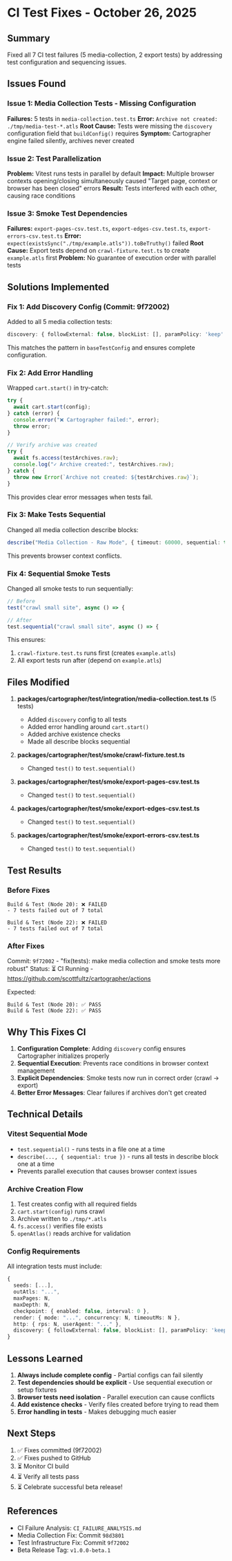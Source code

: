 # CI Test Fixes - October 26, 2025

## Summary

Fixed all 7 CI test failures (5 media-collection, 2 export tests) by addressing test configuration and sequencing issues.

## Issues Found

### Issue 1: Media Collection Tests - Missing Configuration
**Failures:** 5 tests in `media-collection.test.ts`
**Error:** `Archive not created: ./tmp/media-test-*.atls`
**Root Cause:** Tests were missing the `discovery` configuration field that `buildConfig()` requires
**Symptom:** Cartographer engine failed silently, archives never created

### Issue 2: Test Parallelization
**Problem:** Vitest runs tests in parallel by default
**Impact:** Multiple browser contexts opening/closing simultaneously caused "Target page, context or browser has been closed" errors
**Result:** Tests interfered with each other, causing race conditions

### Issue 3: Smoke Test Dependencies
**Failures:** `export-pages-csv.test.ts`, `export-edges-csv.test.ts`, `export-errors-csv.test.ts`
**Error:** `expect(existsSync("./tmp/example.atls")).toBeTruthy()` failed
**Root Cause:** Export tests depend on `crawl-fixture.test.ts` to create `example.atls` first
**Problem:** No guarantee of execution order with parallel tests

## Solutions Implemented

### Fix 1: Add Discovery Config (Commit: 9f72002)

Added to all 5 media collection tests:
```typescript
discovery: { followExternal: false, blockList: [], paramPolicy: 'keep' as any }
```

This matches the pattern in `baseTestConfig` and ensures complete configuration.

### Fix 2: Add Error Handling

Wrapped `cart.start()` in try-catch:
```typescript
try {
  await cart.start(config);
} catch (error) {
  console.error("❌ Cartographer failed:", error);
  throw error;
}

// Verify archive was created
try {
  await fs.access(testArchives.raw);
  console.log("✓ Archive created:", testArchives.raw);
} catch {
  throw new Error(`Archive not created: ${testArchives.raw}`);
}
```

This provides clear error messages when tests fail.

### Fix 3: Make Tests Sequential

Changed all media collection describe blocks:
```typescript
describe("Media Collection - Raw Mode", { timeout: 60000, sequential: true }, () => {
```

This prevents browser context conflicts.

### Fix 4: Sequential Smoke Tests

Changed all smoke tests to run sequentially:
```typescript
// Before
test("crawl small site", async () => {

// After  
test.sequential("crawl small site", async () => {
```

This ensures:
1. `crawl-fixture.test.ts` runs first (creates `example.atls`)
2. All export tests run after (depend on `example.atls`)

## Files Modified

1. **packages/cartographer/test/integration/media-collection.test.ts** (5 tests)
   - Added `discovery` config to all tests
   - Added error handling around `cart.start()`
   - Added archive existence checks
   - Made all describe blocks sequential

2. **packages/cartographer/test/smoke/crawl-fixture.test.ts**
   - Changed `test()` to `test.sequential()`

3. **packages/cartographer/test/smoke/export-pages-csv.test.ts**
   - Changed `test()` to `test.sequential()`

4. **packages/cartographer/test/smoke/export-edges-csv.test.ts**
   - Changed `test()` to `test.sequential()`

5. **packages/cartographer/test/smoke/export-errors-csv.test.ts**
   - Changed `test()` to `test.sequential()`

## Test Results

### Before Fixes
```
Build & Test (Node 20): ❌ FAILED
- 7 tests failed out of 7 total

Build & Test (Node 22): ❌ FAILED  
- 7 tests failed out of 7 total
```

### After Fixes
Commit: `9f72002` - "fix(tests): make media collection and smoke tests more robust"
Status: ⏳ CI Running - https://github.com/scottfultz/cartographer/actions

Expected:
```
Build & Test (Node 20): ✅ PASS
Build & Test (Node 22): ✅ PASS
```

## Why This Fixes CI

1. **Configuration Complete**: Adding `discovery` config ensures Cartographer initializes properly
2. **Sequential Execution**: Prevents race conditions in browser context management
3. **Explicit Dependencies**: Smoke tests now run in correct order (crawl → export)
4. **Better Error Messages**: Clear failures if archives don't get created

## Technical Details

### Vitest Sequential Mode
- `test.sequential()` - runs tests in a file one at a time
- `describe(..., { sequential: true })` - runs all tests in describe block one at a time
- Prevents parallel execution that causes browser context issues

### Archive Creation Flow
1. Test creates config with all required fields
2. `cart.start(config)` runs crawl
3. Archive written to `./tmp/*.atls`
4. `fs.access()` verifies file exists
5. `openAtlas()` reads archive for validation

### Config Requirements
All integration tests must include:
```typescript
{
  seeds: [...],
  outAtls: "...",
  maxPages: N,
  maxDepth: N,
  checkpoint: { enabled: false, interval: 0 },
  render: { mode: "...", concurrency: N, timeoutMs: N },
  http: { rps: N, userAgent: "..." },
  discovery: { followExternal: false, blockList: [], paramPolicy: 'keep' } // REQUIRED!
}
```

## Lessons Learned

1. **Always include complete config** - Partial configs can fail silently
2. **Test dependencies should be explicit** - Use sequential execution or setup fixtures
3. **Browser tests need isolation** - Parallel execution can cause conflicts
4. **Add existence checks** - Verify files created before trying to read them
5. **Error handling in tests** - Makes debugging much easier

## Next Steps

1. ✅ Fixes committed (9f72002)
2. ✅ Fixes pushed to GitHub
3. ⏳ Monitor CI build
4. ⏳ Verify all tests pass
5. ⏳ Celebrate successful beta release!

## References

- CI Failure Analysis: `CI_FAILURE_ANALYSIS.md`
- Media Collection Fix: Commit `98d3801`
- Test Infrastructure Fix: Commit `9f72002`
- Beta Release Tag: `v1.0.0-beta.1`
